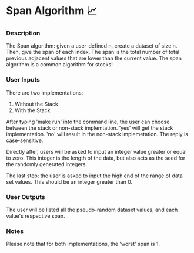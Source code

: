 # Span Algorithm :chart_with_upwards_trend: 
### Description
The Span algorithm: given a user-defined n, create a dataset of size n. Then, give the span of each index. The span is the total number of total previous adjacent values that are lower than the current value. The span algorithm is a common algorithm for stocks!

### User Inputs
There are two implementations:
1. Without the Stack
2. With the Stack

After typing 'make run' into the command line, the user can choose between the stack or non-stack implemtation. 'yes' will get the stack implementation. 'no' will result in the non-stack implemetation. The reply is case-sensitive.

Directly after, users will be asked to input an integer value greater or equal to zero. This integer is the length of the data, but also acts as the seed for the randomly generated integers.

The last step: the user is asked to input the high end of the range of data set values. This should be an integer greater than 0.

### User Outputs
The user will be listed all the pseudo-random dataset values, and each value's respective span.

### Notes
Please note that for both implementations, the 'worst' span is 1. 
